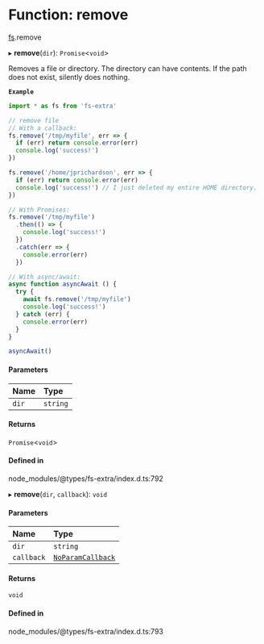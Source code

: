# Function: remove

[fs](../modules/fs.md).remove

▸ **remove**(`dir`): `Promise`<`void`\>

Removes a file or directory. The directory can have contents. If the path does not exist, silently does nothing.

**`Example`**

```ts
import * as fs from 'fs-extra'

// remove file
// With a callback:
fs.remove('/tmp/myfile', err => {
  if (err) return console.error(err)
  console.log('success!')
})

fs.remove('/home/jprichardson', err => {
  if (err) return console.error(err)
  console.log('success!') // I just deleted my entire HOME directory.
})

// With Promises:
fs.remove('/tmp/myfile')
  .then(() => {
    console.log('success!')
  })
  .catch(err => {
    console.error(err)
  })

// With async/await:
async function asyncAwait () {
  try {
    await fs.remove('/tmp/myfile')
    console.log('success!')
  } catch (err) {
    console.error(err)
  }
}

asyncAwait()
```

#### Parameters

| Name | Type |
| :------ | :------ |
| `dir` | `string` |

#### Returns

`Promise`<`void`\>

#### Defined in

node_modules/@types/fs-extra/index.d.ts:792

▸ **remove**(`dir`, `callback`): `void`

#### Parameters

| Name | Type |
| :------ | :------ |
| `dir` | `string` |
| `callback` | [`NoParamCallback`](../types/fs.NoParamCallback.md) |

#### Returns

`void`

#### Defined in

node_modules/@types/fs-extra/index.d.ts:793

